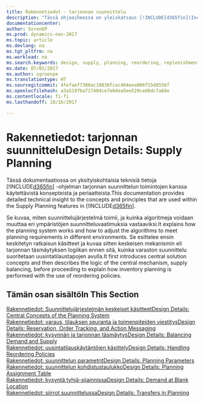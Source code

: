 ```yaml
---
title: Rakennetiedot - tarjonnan suunnittelu
description: "Tässä ohjeaiheessa on yleiskatsaus [!INCLUDE[d365fin](Includes/d365fin_md.MD)] -ohjelman toimitusten suunnitteluominaisuuksissa käytettäviin käsitteisiin ja periaatteisiin."
documentationcenter: 
author: SorenGP
ms.prod: dynamics-nav-2017
ms.topic: article
ms.devlang: na
ms.tgt_pltfrm: na
ms.workload: na
ms.search.keywords: design, supply, planning, reordering, replenishment
ms.date: 07/01/2017
ms.author: sgroespe
ms.translationtype: HT
ms.sourcegitcommit: 4fefaef7380ac10836fcac404eea006f55d8556f
ms.openlocfilehash: a3a5197ba727404ce7e6dea5ee529ced6dcfa68e
ms.contentlocale: fi-fi
ms.lasthandoff: 10/16/2017

---
```

# <a name="design-details-supply-planning"></a><span data-ttu-id="ef95e-103">Rakennetiedot: tarjonnan suunnittelu</span><span class="sxs-lookup"><span data-stu-id="ef95e-103">Design Details: Supply Planning</span></span>
<span data-ttu-id="ef95e-104">Tässä dokumentaatiossa on yksityiskohtaisia teknisiä tietoja [!INCLUDE[d365fin](includes/d365fin_md.md)] -ohjelman tarjonnan suunnittelun toimintojen kanssa käytettävistä konsepteista ja periaatteista.</span><span class="sxs-lookup"><span data-stu-id="ef95e-104">This documentation provides detailed technical insight to the concepts and principles that are used within the Supply Planning features in [!INCLUDE[d365fin](includes/d365fin_md.md)].</span></span>  

<span data-ttu-id="ef95e-105">Se kuvaa, miten suunnittelujärjestelmä toimii, ja kuinka algoritmeja voidaan muuttaa eri ympäristöjen suunnitteluvaatimuksia vastaaviksi.</span><span class="sxs-lookup"><span data-stu-id="ef95e-105">It explains how the planning system works and how to adjust the algorithms to meet planning requirements in different environments.</span></span> <span data-ttu-id="ef95e-106">Se esittelee ensin keskitetyn ratkaisun käsitteet ja kuvaa sitten keskeisen mekanismin eli tarjonnan täsmäytyksen logiikan ennen sitä, kuinka varaston suunnittelu suoritetaan uusintatilaustapojen avulla.</span><span class="sxs-lookup"><span data-stu-id="ef95e-106">It first introduces central solution concepts and then describes the logic of the central mechanism, supply balancing, before proceeding to explain how inventory planning is performed with the use of reordering policies.</span></span>  

## <a name="in-this-section"></a><span data-ttu-id="ef95e-107">Tämän osan sisältö</span><span class="sxs-lookup"><span data-stu-id="ef95e-107">In This Section</span></span>  
[<span data-ttu-id="ef95e-108">Rakennetiedot: Suunnittelujärjestelmän keskeiset käsitteet</span><span class="sxs-lookup"><span data-stu-id="ef95e-108">Design Details: Central Concepts of the Planning System</span></span>](design-details-central-concepts-of-the-planning-system.md)  
[<span data-ttu-id="ef95e-109">Rakennetiedot: varaus, tilauksen seuranta ja toimenpiteiden viestitys</span><span class="sxs-lookup"><span data-stu-id="ef95e-109">Design Details: Reservation, Order Tracking, and Action Messaging</span></span>](design-details-reservation-order-tracking-and-action-messaging.md)  
[<span data-ttu-id="ef95e-110">Rakennetiedot: kysynnän ja tarjonnan täsmäytys</span><span class="sxs-lookup"><span data-stu-id="ef95e-110">Design Details: Balancing Demand and Supply</span></span>](design-details-balancing-demand-and-supply.md)  
[<span data-ttu-id="ef95e-111">Rakennetiedot: uusintatilauskäytäntöjen käsittely</span><span class="sxs-lookup"><span data-stu-id="ef95e-111">Design Details: Handling Reordering Policies</span></span>](design-details-handling-reordering-policies.md)  
[<span data-ttu-id="ef95e-112">Rakennetiedot: suunnittelun parametrit</span><span class="sxs-lookup"><span data-stu-id="ef95e-112">Design Details: Planning Parameters</span></span>](design-details-planning-parameters.md)  
[<span data-ttu-id="ef95e-113">Rakennetiedot: suunnittelun kohdistustaulukko</span><span class="sxs-lookup"><span data-stu-id="ef95e-113">Design Details: Planning Assignment Table</span></span>](design-details-planning-assignment-table.md)  
[<span data-ttu-id="ef95e-114">Rakennetiedot: kysyntä tyhjä-sijainnissa</span><span class="sxs-lookup"><span data-stu-id="ef95e-114">Design Details: Demand at Blank Location</span></span>](design-details-demand-at-blank-location.md)  
[<span data-ttu-id="ef95e-115">Rakennetiedot: siirrot suunnittelussa</span><span class="sxs-lookup"><span data-stu-id="ef95e-115">Design Details: Transfers in Planning</span></span>](design-details-transfers-in-planning.md)


